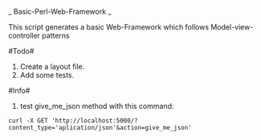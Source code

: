 _ Basic-Perl-Web-Framework _

This script generates a basic Web-Framework which follows Model-view-controller patterns

#Todo#
1. Create a layout file.
2. Add some tests.

#Info#
1. test give_me_json method with this command:
```
curl -X GET 'http://localhost:5000/?content_type='aplication/json'&action=give_me_json'
```
